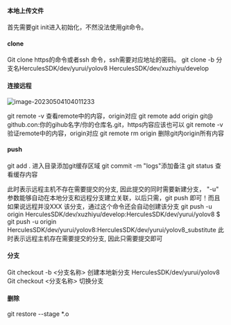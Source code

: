 #### 本地上传文件

首先需要git init进入初始化，不然没法使用git命令。

#### clone

Git clone https的命令或者ssh 命令，ssh需要对应地址的密码。
git clone -b 分支名HerculesSDK/dev/yurui/yolov8   HerculesSDK/dev/xuzhiyu/develop

#### 连接远程

![image-20230504104011233](C:\Users\yurui\AppData\Roaming\Typora\typora-user-images\image-20230504104011233.png)

git remote -v 查看remote中的内容，origin对应
git remote add origin git@ github.con:你的gihub名字/你的仓库名.git，https内容应该也可以
git remote -v 验证remote中的内容，origin对应
git remote rm origin  删除git内origin所有内容

#### push

git add . 进入目录添加git缓存区域
git commit -m "logs"添加备注
git status 查看缓存内容

此时表示远程主机不存在需要提交的分支, 因此提交的同时需要新建分支，
"-u" 参数能够自动在本地分支和远程分支建立关联，以后只需，git push 即可！而且如果说远程并没XXX 该分支，通过这个命令还会自动创建该分支
git push -u origin HerculesSDK/dev/xuzhiyu/develop:HerculesSDK/dev/yurui/yolov8 
$ git push -u origin HerculesSDK/dev/yurui/yolov8:HerculesSDK/dev/yurui/yolov8_substitute
此时表示远程主机存在需要提交的分支, 因此只需要提交即可

#### 分支

Git checkout -b <分支名称> 创建本地新分支 HerculesSDK/dev/yurui/yolov8
Git checkout <分支名称> 切换分支

#### 删除

git restore --stage *.o
